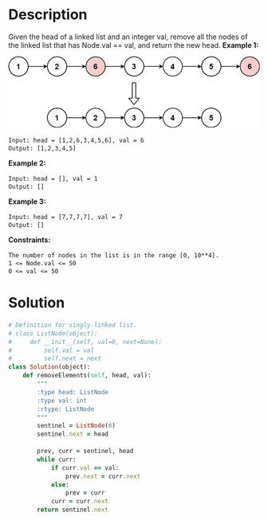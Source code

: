 # Description
Given the head of a linked list and an integer val, remove all the nodes of the linked list that has Node.val == val, and return the new head.
**Example 1:**

![](https://github.com/JiayingLi0803/StrugglingLeetCode/blob/main/Figures/Problem203.jpeg)
```
Input: head = [1,2,6,3,4,5,6], val = 6
Output: [1,2,3,4,5]
```
**Example 2:**
```
Input: head = [], val = 1
Output: []
```
**Example 3:**
```
Input: head = [7,7,7,7], val = 7
Output: []
```
**Constraints:**
```
The number of nodes in the list is in the range [0, 10**4].
1 <= Node.val <= 50
0 <= val <= 50
```
# Solution
```ruby
# Definition for singly-linked list.
# class ListNode(object):
#     def __init__(self, val=0, next=None):
#         self.val = val
#         self.next = next
class Solution(object):
    def removeElements(self, head, val):
        """
        :type head: ListNode
        :type val: int
        :rtype: ListNode
        """
        sentinel = ListNode(0)
        sentinel.next = head
        
        prev, curr = sentinel, head
        while curr:
            if curr.val == val:
                prev.next = curr.next
            else:
                prev = curr
            curr = curr.next
        return sentinel.next
```
